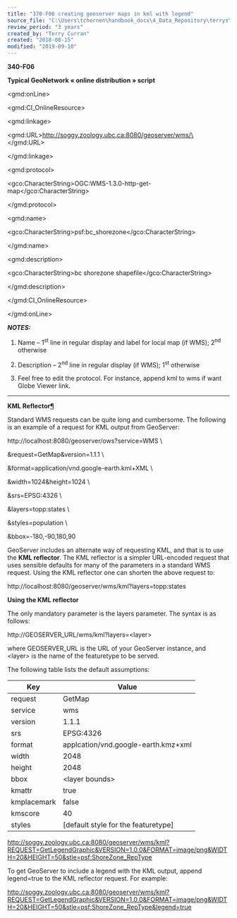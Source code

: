 ```yaml
---
title: "370-F06 creating geoserver maps in kml with legend"
source_file: "C:\Users\tchernen\handbook_docx\4_Data_Repository\terrys\370 data handling best practices\370-F06 creating geoserver maps in kml with legend.docx"
review_period: "3 years"
created_by: "Terry Curran"
created: "2018-08-15"
modified: "2019-09-10"
---
```


**340-F06**

**Typical GeoNetwork « online distribution » script**

\<gmd:onLine\>

\<gmd:CI_OnlineResource\>

\<gmd:linkage\>

\<gmd:URL\>http://soggy.zoology.ubc.ca:8080/geoserver/wms/\</gmd:URL\>

\</gmd:linkage\>

\<gmd:protocol\>

\<gco:CharacterString\>OGC:WMS-1.3.0-http-get-map\</gco:CharacterString\>

\</gmd:protocol\>

\<gmd:name\>

\<gco:CharacterString\>psf:bc_shorezone\</gco:CharacterString\>

\</gmd:name\>

\<gmd:description\>

\<gco:CharacterString\>bc shorezone shapefile\</gco:CharacterString\>

\</gmd:description\>

\</gmd:CI_OnlineResource\>

\</gmd:onLine\>

***NOTES:***

1.  Name – 1<sup>st</sup> line in regular display and label for local map (if WMS); 2<sup>nd</sup> otherwise

2.  Description – 2<sup>nd</sup> line in regular display (if WMS); 1<sup>st</sup> otherwise

3.  Feel free to edit the protocol. For instance, append kml to wms if want Globe Viewer link.

**  **

**KML Reflector[<u>¶</u>](http://docs.geoserver.org/stable/en/user/services/wms/googleearth/features/kmlreflector.html#kml-reflector)**

Standard WMS requests can be quite long and cumbersome. The following is an example of a request for KML output from GeoServer:

http://localhost:8080/geoserver/ows?service=WMS \\

&request=GetMap&version=1.1.1 \\

&format=application/vnd.google-earth.kml+XML \\

&width=1024&height=1024 \\

&srs=EPSG:4326 \\

&layers=topp:states \\

&styles=population \\

&bbox=-180,-90,180,90

GeoServer includes an alternate way of requesting KML, and that is to use the **KML reflector**. The KML reflector is a simpler URL-encoded request that uses sensible defaults for many of the parameters in a standard WMS request. Using the KML reflector one can shorten the above request to:

http://localhost:8080/geoserver/wms/kml?layers=topp:states

**Using the KML reflector**

The only mandatory parameter is the layers parameter. The syntax is as follows:

http://GEOSERVER_URL/wms/kml?layers=\<layer\>

where GEOSERVER_URL is the URL of your GeoServer instance, and \<layer\> is the name of the featuretype to be served.

The following table lists the default assumptions:

| **Key**     | **Value**                             |
|-------------|---------------------------------------|
| request     | GetMap                                |
| service     | wms                                   |
| version     | 1.1.1                                 |
| srs         | EPSG:4326                             |
| format      | applcation/vnd.google-earth.kmz+xml   |
| width       | 2048                                  |
| height      | 2048                                  |
| bbox        | \<layer bounds\>                      |
| kmattr      | true                                  |
| kmplacemark | false                                 |
| kmscore     | 40                                    |
| styles      | \[default style for the featuretype\] |

<http://soggy.zoology.ubc.ca:8080/geoserver/wms/kml?REQUEST=GetLegendGraphic&VERSION=1.0.0&FORMAT=image/png&WIDTH=20&HEIGHT=50&stle=psf:ShoreZone_RepType>

To get GeoServer to include a legend with the KML output, append legend=true to the KML reflector request. For example:

http://soggy.zoology.ubc.ca:8080/geoserver/wms/kml?REQUEST=GetLegendGraphic&VERSION=1.0.0&FORMAT=image/png&WIDTH=20&HEIGHT=50&stle=psf:ShoreZone_RepType&legend=true
